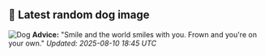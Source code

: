 ## 🐶 Latest random dog image
![Dog](https://images.dog.ceo/breeds/hound-basset/n02088238_4374.jpg)
**Advice:** "Smile and the world smiles with you. Frown and you're on your own."
*Updated: 2025-08-10 18:45 UTC*
